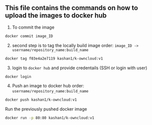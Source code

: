 ## This file contains the commands on how to upload the images to docker hub

1. To commit the image
``` bash
docker commit image_ID
```

2. second step is to tag the locally build image 
order: `image_ID -> username/repository_name:build_name`
``` bash
docker tag f03e4a2e7119 kashan1/k-owncloud:v1
```
3. login to `docker hub` and provide credentails (SSH or login with user)

``` bash
docker login
```

4. Push an image to docker hub
order: `username/repository_name:build_name`

``` bash
docker push kashan1/k-owncloud:v1
```

Run the previously pushed docker image

``` bash
docker run -p 80:80 kashan1/k-owncloud:v1
```


``` bash

```
